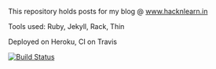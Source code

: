 This repository holds posts for my blog @ www.hacknlearn.in

Tools used: Ruby, Jekyll, Rack, Thin

Deployed on Heroku, CI on Travis

[![Build Status](https://travis-ci.org/sriv/blog.png)](https://travis-ci.org/sriv/blog)